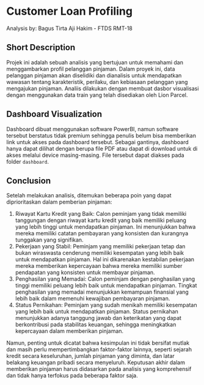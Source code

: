 # Customer Loan Profiling

Analysis by: Bagus Tirta Aji Hakim - FTDS RMT-18

## Short Description
Projek ini adalah sebuah analisis yang bertujuan untuk memahami dan menggambarkan profil pelanggan pinjaman. Dalam proyek ini, data pelanggan pinjaman akan diselidiki dan dianalisis untuk mendapatkan wawasan tentang karakteristik, perilaku, dan kebiasaan pelanggan yang mengajukan pinjaman. Analiis dilakukan dengan membuat dasbor visualisasi dengan menggunakan data train yang telah disediakan oleh Lion Parcel.

## Dashboard Visualization
Dashboard dibuat menggunakan software PowerBI, namun software tersebut berstatus tidak premium sehingga penulis belum bisa memberikan link untuk akses pada dashboard tersebut. Sebagai gantinya, dashboard hanya dapat dilihat dengan berupa file PDF atau dapat di download untuk di akses melalui device masing-masing. File tersebut dapat diakses pada folder `dashboard`.

## Conclusion
Setelah melakukan analisis, ditemukan beberapa poin yang dapat diprioritaskan dalam pemberian pinjaman:

1. Riwayat Kartu Kredit yang Baik: Calon peminjam yang tidak memiliki tanggungan dengan riwayat kartu kredit yang baik memiliki peluang yang lebih tinggi untuk mendapatkan pinjaman. Ini menunjukkan bahwa mereka memiliki catatan pembayaran yang konsisten dan kurangnya tunggakan yang signifikan.
2. Pekerjaan yang Stabil: Peminjam yang memiliki pekerjaan tetap dan bukan wiraswasta cenderung memiliki kesempatan yang lebih baik untuk mendapatkan pinjaman. Hal ini dikarenakan kestabilan pekerjaan mereka memberikan kepercayaan bahwa mereka memiliki sumber pendapatan yang konsisten untuk membayar pinjaman.
3. Penghasilan yang Memadai: Calon peminjam dengan penghasilan yang tinggi memiliki peluang lebih baik untuk mendapatkan pinjaman. Tingkat penghasilan yang memadai menunjukkan kemampuan finansial yang lebih baik dalam memenuhi kewajiban pembayaran pinjaman.
4. Status Pernikahan: Peminjam yang sudah menikah memiliki kesempatan yang lebih baik untuk mendapatkan pinjaman. Status pernikahan menunjukkan adanya tanggung jawab dan keterikatan yang dapat berkontribusi pada stabilitas keuangan, sehingga meningkatkan kepercayaan dalam memberikan pinjaman.

Namun, penting untuk dicatat bahwa kesimpulan ini tidak bersifat mutlak dan masih perlu mempertimbangkan faktor-faktor lainnya, seperti sejarah kredit secara keseluruhan, jumlah pinjaman yang diminta, dan latar belakang keuangan pribadi secara menyeluruh. Keputusan akhir dalam memberikan pinjaman harus didasarkan pada analisis yang komprehensif dan tidak hanya terfokus pada beberapa faktor saja.


